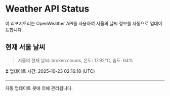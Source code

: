 
# Weather API Status

이 리포지토리는 OpenWeather API를 사용하여 서울의 날씨 정보를 자동으로 업데이트합니다.

## 현재 서울 날씨
> 서울의 현재 날씨: broken clouds, 온도: 17.92°C, 습도: 64%

⏳ 업데이트 시간: 2025-10-23 02:16:18 (UTC)

---
자동 업데이트 봇에 의해 관리됩니다.

